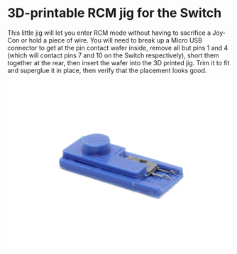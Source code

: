 # 3D-printable RCM jig for the Switch

This little jig will let you enter RCM mode without having to sacrifice a
Joy-Con or hold a piece of wire. You will need to break up a Micro USB connector
to get at the pin contact wafer inside, remove all but pins 1 and 4 (which
will contact pins 7 and 10 on the Switch respectively), short them together
at the rear, then insert the wafer into the 3D printed jig. Trim it to fit and
superglue it in place, then verify that the placement looks good.

![RCM jig photo](rcm-jig.jpg)
